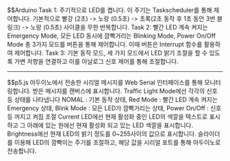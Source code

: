 


$$Arduino
Task 1: 주기적으로 LED를 켭니다. 이 주기는 Taskscheduler를 통해 제어합니다.
  기본적으로 빨강 (2초) -> 노랑 (0.5초) -> 초록(2초 동작 후 1초 동안 3번 블링크) -> 노랑 (0.5초) 사이클을 무한 반복합니다.
Task 2: 빨간 LED 계속 켜지는 Emergency Mode, 모든 LED 동시에 깜빡거리는 Blinking Mode, Power On/Off Mode 총 3가지 모드를 버튼을 통해 제어합니다.
  이때 버튼은 Interrupt 함수를 활용하여 제어합니다.
Task 3: 기본 동작 모드, 세 가지 모드에서 LED 밝기 조절을 할 수 있도록 가변 저항을 연결하고 이를 아날로그 신호 제어를 통해 조절합니다.

------------------------------------------------------------------------------------------------------------------------------------------------------------

$$p5.js
아두이노에서 전송한 시리얼 메시지를 Web Serial 인터페이스를 통해 모니터링합니다.
받은 메시지를 캔버스에 표시합니다.
Traffic Light Mode에선 각각의 신호등 상태를 나타냅니다
  NOMAL : 기본 동작 상태, Red Mode : 빨간 LED 계속 켜지는 Emergency 상태, Blink Mode : 모든 LED가 깜빡거리는 상태, Power On/Off : 신호등 꺼지고 켜짐 조절
Current LED에선 현재 활성화 중인 LED의 색깔을 텍스트로 표시하고 그 아래에 있는 원에선 현재 활성화 되고 있는 LED 색깔을 표시합니다.
Brightness에선 현재 LED의 밝기 정도를 0~255사이의 값으로 표시합니다.
슬라이더를 이용해 LED의 깜빡이는 주기를 조절하고, 해당 값을 시리얼 포트를 통해 아두이노로 전송합니다.
